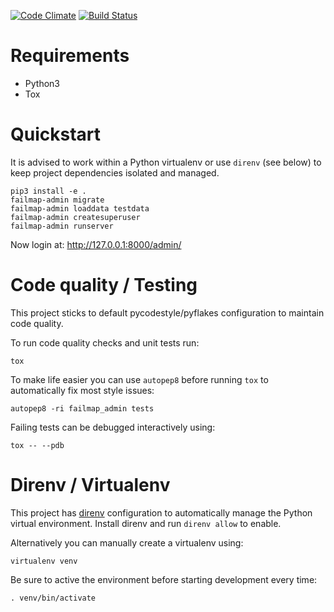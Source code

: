 [![Code Climate](https://codeclimate.com/github/failmap/admin/badges/gpa.svg)](https://codeclimate.com/github/failmap/admin) [![Build Status](https://travis-ci.org/failmap/admin.svg?branch=master)](https://travis-ci.org/failmap/admin)

# Requirements

- Python3
- Tox

# Quickstart

It is advised to work within a Python virtualenv or use `direnv` (see below) to keep project dependencies isolated and managed. 

    pip3 install -e .
    failmap-admin migrate
    failmap-admin loaddata testdata
    failmap-admin createsuperuser
    failmap-admin runserver

Now login at: http://127.0.0.1:8000/admin/

# Code quality / Testing

This project sticks to default pycodestyle/pyflakes configuration to maintain code quality.

To run code quality checks and unit tests run:

    tox

To make life easier you can use `autopep8` before running `tox` to automatically fix most style issues:

    autopep8 -ri failmap_admin tests

Failing tests can be debugged interactively using:

    tox -- --pdb

# Direnv / Virtualenv

This project has [direnv](https://direnv.net/) configuration to automatically manage the Python virtual environment. Install direnv and run `direnv allow` to enable.

Alternatively you can manually create a virtualenv using:

    virtualenv venv
    
Be sure to active the environment before starting development every time:

    . venv/bin/activate
    
